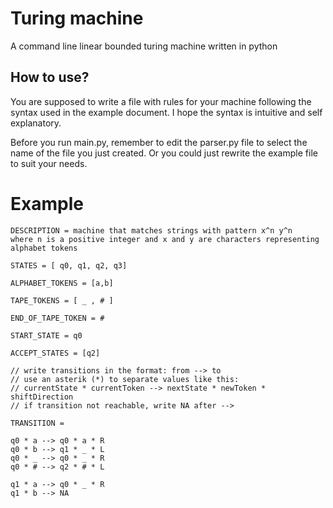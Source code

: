 # Turing machine

A command line linear bounded turing machine written in python

## How to use?

You are supposed to write a file with rules for your machine following the syntax used in the example document.
I hope the syntax is intuitive and self explanatory.

Before you run main.py, remember to edit the parser.py file to select the name of the file you just created. Or you could just rewrite the example file to suit your needs.

# Example
```
DESCRIPTION = machine that matches strings with pattern x^n y^n                 
where n is a positive integer and x and y are characters representing alphabet tokens
                                                                                
STATES = [ q0, q1, q2, q3]                                                      
                                                                                                                                                                
ALPHABET_TOKENS = [a,b]                                                         
                                                                                
TAPE_TOKENS = [ _ , # ]                                                         
                                                                                
END_OF_TAPE_TOKEN = #                                                           
                                                                                
START_STATE = q0                                                                
                                                                                
ACCEPT_STATES = [q2]                                                            
                                                                                
// write transitions in the format: from --> to                                 
// use an asterik (*) to separate values like this:                             
// currentState * currentToken --> nextState * newToken * shiftDirection        
// if transition not reachable, write NA after -->                              
                                                                                
TRANSITION =                                                                    
                                                                                
q0 * a --> q0 * a * R                                                           
q0 * b --> q1 * _ * L                                                           
q0 * _ --> q0 * _ * R                                                           
q0 * # --> q2 * # * L                                                           
                                                                                
q1 * a --> q0 * _ * R                                                           
q1 * b --> NA
```
